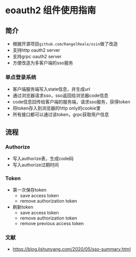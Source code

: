 # eoauth2 组件使用指南
## 简介 
- 根据开源项目``github.com/RangelReale/osin``做了改造
- 支持http oauth2 server
- 支持grpc oauth2 server
- 方便改造为多客户端的sso服务


### 单点登录系统
* 客户端服务端写入state信息，并生成url
* 通过浏览器请求sso，sso返回给浏览器code信息
* code信息回传给客户端的服务端，请求sso服务，获得token
* 将token存入到浏览器的http only的cookie里
* 所有接口都可以通过该token，grpc获取用户信息

## 流程
### Authorize
* 写入authorize表，生成code码
* 写入authorize过期时间

### Token
* 第一次保存token
    * save access token
    * remove authorization token
* 刷新token
    * save access token
    * remove authorization token
    * remove previous access token
    
### 文献
* https://blog.lishunyang.com/2020/05/sso-summary.html